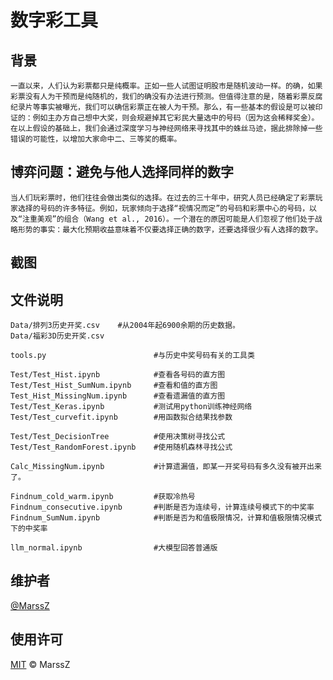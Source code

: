 # 数字彩工具
## 背景
    一直以来，人们认为彩票都只是纯概率。正如一些人试图证明股市是随机波动一样。的确，如果彩票没有人为干预而是纯随机的，我们的确没有办法进行预测。但值得注意的是，随着彩票反腐纪录片等事实被曝光，我们可以确信彩票正在被人为干预。那么，有一些基本的假设是可以被印证的：例如主办方自己想中大奖，则会规避掉其它彩民大量选中的号码（因为这会稀释奖金）。在以上假设的基础上，我们会通过深度学习与神经网络来寻找其中的蛛丝马迹，据此排除掉一些错误的可能性，以增加大家命中二、三等奖的概率。
## 博弈问题：避免与他人选择同样的数字
    当人们玩彩票时，他们往往会做出类似的选择。在过去的三十年中，研究人员已经确定了彩票玩家选择的号码的许多特征。例如，玩家倾向于选择“视情况而定”的号码和彩票中心的号码，以及“注重美观”的组合（Wang et al., 2016）。一个潜在的原因可能是人们忽视了他们处于战略形势的事实：最大化预期收益意味着不仅要选择正确的数字，还要选择很少有人选择的数字。

## 截图

## 文件说明
    Data/排列3历史开奖.csv    #从2004年起6900余期的历史数据。
    Data/福彩3D历史开奖.csv
    
    tools.py                        #与历史中奖号码有关的工具类

    Test/Test_Hist.ipynb            #查看各号码的直方图
    Test/Test_Hist_SumNum.ipynb     #查看和值的直方图
    Test_Hist_MissingNum.ipynb      #查看遗漏值的直方图
    Test/Test_Keras.ipynb           #测试用python训练神经网络
    Test/Test_curvefit.ipynb        #用函数拟合结果找参数
    
    Test/Test_DecisionTree          #使用决策树寻找公式
    Test/Test_RandomForest.ipynb    #使用随机森林寻找公式

    Calc_MissingNum.ipynb           #计算遗漏值，即某一开奖号码有多久没有被开出来了。

    Findnum_cold_warm.ipynb         #获取冷热号
    Findnum_consecutive.ipynb       #判断是否为连续号，计算连续号模式下的中奖率
    Findnum_SumNum.ipynb            #判断是否为和值极限情况，计算和值极限情况模式下的中奖率

    llm_normal.ipynb                #大模型回答普通版

## 维护者
[@MarssZ](https://github.com/MarssZ)

## 使用许可
[MIT](LICENSE) © MarssZ
